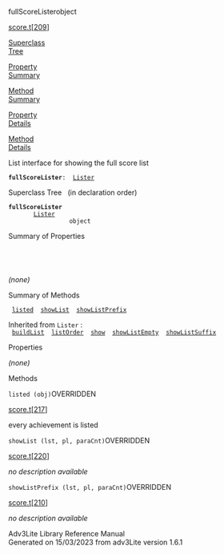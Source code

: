 ---
---
<span class="title">fullScoreLister</span><span class="type">object</span>

[score.t](../file/score.t.html)\[[209](../source/score.t.html#209)\]

[Superclass  
Tree](#_SuperClassTree_)

[Property  
Summary](#_PropSummary_)

[Method  
Summary](#_MethodSummary_)

[Property  
Details](#_Properties_)

[Method  
Details](#_Methods_)

<div class="fdesc">

List interface for showing the full score list

**`fullScoreLister`**` :   `[`Lister`](../object/Lister.html)

</div>

<span id="_SuperClassTree_"></span>

<div class="mjhd">

<span class="hdln">Superclass Tree</span>   (in declaration order)

</div>

**`fullScoreLister`**  
`         `[`Lister`](../object/Lister.html)  
`                 object`  
<span id="_PropSummary_"></span>

<div class="mjhd">

<span class="hdln">Summary of Properties</span>  

</div>

` `

` `

*(none)* <span id="_MethodSummary_"></span>

<div class="mjhd">

<span class="hdln">Summary of Methods</span>  

</div>

` `[`listed`](#listed)`  `[`showList`](#showList)`  `[`showListPrefix`](#showListPrefix)`  `

Inherited from `Lister` :  
` `[`buildList`](../object/Lister.html#buildList)`  `[`listOrder`](../object/Lister.html#listOrder)`  `[`show`](../object/Lister.html#show)`  `[`showListEmpty`](../object/Lister.html#showListEmpty)`  `[`showListSuffix`](../object/Lister.html#showListSuffix)`  `

<span id="_Properties_"></span>

<div class="mjhd">

<span class="hdln">Properties</span>  

</div>

*(none)* <span id="_Methods_"></span>

<div class="mjhd">

<span class="hdln">Methods</span>  

</div>

<span id="listed"></span>

`listed (obj)`<span class="rem">OVERRIDDEN</span>

[score.t](../file/score.t.html)\[[217](../source/score.t.html#217)\]

<div class="desc">

every achievement is listed

</div>

<span id="showList"></span>

`showList (lst, pl, paraCnt)`<span class="rem">OVERRIDDEN</span>

[score.t](../file/score.t.html)\[[220](../source/score.t.html#220)\]

<div class="desc">

*no description available*

</div>

<span id="showListPrefix"></span>

`showListPrefix (lst, pl, paraCnt)`<span class="rem">OVERRIDDEN</span>

[score.t](../file/score.t.html)\[[210](../source/score.t.html#210)\]

<div class="desc">

*no description available*

</div>

<div class="ftr">

Adv3Lite Library Reference Manual  
Generated on 15/03/2023 from adv3Lite version 1.6.1

</div>
